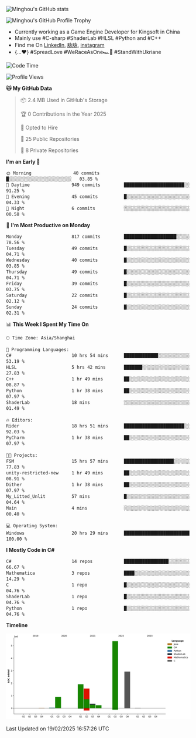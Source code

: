 ![Minghou's GitHub stats](https://github-readme-stats.vercel.app/api?username=Minghou-Lei&include_all_commits=true&show_icons=true&theme=radical)

![Minghou's GitHub Profile Trophy](https://github-profile-trophy.vercel.app/?username=Minghou-Lei&theme=onedark)

- Currently working as a Game Engine Developer for Kingsoft in China
- Mainly use #C-sharp #ShaderLab #HLSL #Python and #C++
- Find me On [LinkedIn](https://www.linkedin.com/in/%E6%98%8E%E7%9A%93-%E6%9D%8E-597356105/), [脉脉](https://maimai.cn/contact/share/card?u=kgmsdwiqpe9a&_share_channel=copy_link), [instagram](https://www.instagram.com/mistletoer76/)
- {...♥️} #SpreadLove #WeRaceAsOne🏎🌈 #StandWithUkriane

<!-- ![Minghou's GitHub stats](https://github-readme-stats.vercel.app/api/top-langs/?username=Minghou-lei&layout=compact&theme=radical) -->

<!--START_SECTION:waka-->
![Code Time](http://img.shields.io/badge/Code%20Time-300%20hrs%2021%20mins-blue)

![Profile Views](http://img.shields.io/badge/Profile%20Views-0-blue)

**🐱 My GitHub Data** 

> 📦 2.4 MB Used in GitHub's Storage 
 > 
> 🏆 0 Contributions in the Year 2025
 > 
> 💼 Opted to Hire
 > 
> 📜 25 Public Repositories 
 > 
> 🔑 8 Private Repositories 
 > 
**I'm an Early 🐤** 

```text
🌞 Morning                40 commits          █░░░░░░░░░░░░░░░░░░░░░░░░   03.85 % 
🌆 Daytime                949 commits         ███████████████████████░░   91.25 % 
🌃 Evening                45 commits          █░░░░░░░░░░░░░░░░░░░░░░░░   04.33 % 
🌙 Night                  6 commits           ░░░░░░░░░░░░░░░░░░░░░░░░░   00.58 % 
```
📅 **I'm Most Productive on Monday** 

```text
Monday                   817 commits         ████████████████████░░░░░   78.56 % 
Tuesday                  49 commits          █░░░░░░░░░░░░░░░░░░░░░░░░   04.71 % 
Wednesday                40 commits          █░░░░░░░░░░░░░░░░░░░░░░░░   03.85 % 
Thursday                 49 commits          █░░░░░░░░░░░░░░░░░░░░░░░░   04.71 % 
Friday                   39 commits          █░░░░░░░░░░░░░░░░░░░░░░░░   03.75 % 
Saturday                 22 commits          █░░░░░░░░░░░░░░░░░░░░░░░░   02.12 % 
Sunday                   24 commits          █░░░░░░░░░░░░░░░░░░░░░░░░   02.31 % 
```


📊 **This Week I Spent My Time On** 

```text
🕑︎ Time Zone: Asia/Shanghai

💬 Programming Languages: 
C#                       10 hrs 54 mins      █████████████░░░░░░░░░░░░   53.19 % 
HLSL                     5 hrs 42 mins       ███████░░░░░░░░░░░░░░░░░░   27.83 % 
C++                      1 hr 49 mins        ██░░░░░░░░░░░░░░░░░░░░░░░   08.87 % 
Python                   1 hr 38 mins        ██░░░░░░░░░░░░░░░░░░░░░░░   07.97 % 
ShaderLab                18 mins             ░░░░░░░░░░░░░░░░░░░░░░░░░   01.49 % 

🔥 Editors: 
Rider                    18 hrs 51 mins      ███████████████████████░░   92.03 % 
PyCharm                  1 hr 38 mins        ██░░░░░░░░░░░░░░░░░░░░░░░   07.97 % 

🐱‍💻 Projects: 
FSM                      15 hrs 57 mins      ███████████████████░░░░░░   77.83 % 
unity-restricted-new     1 hr 49 mins        ██░░░░░░░░░░░░░░░░░░░░░░░   08.91 % 
Dither                   1 hr 38 mins        ██░░░░░░░░░░░░░░░░░░░░░░░   07.97 % 
My_Litted_Unlit          57 mins             █░░░░░░░░░░░░░░░░░░░░░░░░   04.64 % 
Main                     4 mins              ░░░░░░░░░░░░░░░░░░░░░░░░░   00.40 % 

💻 Operating System: 
Windows                  20 hrs 29 mins      █████████████████████████   100.00 % 
```

**I Mostly Code in C#** 

```text
C#                       14 repos            █████████████████░░░░░░░░   66.67 % 
Mathematica              3 repos             ████░░░░░░░░░░░░░░░░░░░░░   14.29 % 
C                        1 repo              █░░░░░░░░░░░░░░░░░░░░░░░░   04.76 % 
ShaderLab                1 repo              █░░░░░░░░░░░░░░░░░░░░░░░░   04.76 % 
Python                   1 repo              █░░░░░░░░░░░░░░░░░░░░░░░░   04.76 % 
```



**Timeline**

![Lines of Code chart](https://raw.githubusercontent.com/Minghou-Lei/Minghou-Lei/main/assets/bar_graph.png)


 Last Updated on 19/02/2025 16:57:26 UTC
<!--END_SECTION:waka-->
